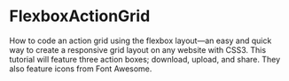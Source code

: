 # FlexboxActionGrid
How to code an action grid using the flexbox layout—an easy and quick way to create a responsive grid layout on any website with CSS3. This tutorial will feature three action boxes; download, upload, and share. They also feature icons from Font Awesome.
